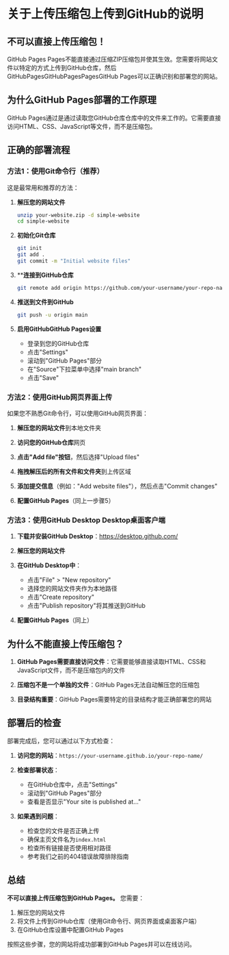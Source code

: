 # 关于上传压缩包上传到GitHub的说明

## 不可以直接上传压缩包！

GitHub Pages Pages不能直接通过压缩ZIP压缩包并使其生效。您需要将网站文件以特定的方式上传到GitHub仓库，然后GitHubPagesGitHubPagesPagesGitHub Pages可以正确识别和部署您的网站。

## 为什么GitHub Pages部署的工作原理

GitHub Pages通过是通过读取您GitHub仓库仓库中的文件来工作的。它需要直接访问HTML、CSS、JavaScript等文件，而不是压缩包。

## 正确的部署流程

### 方法1：使用Git命令行（推荐）

这是最常用和推荐的方法：

1. **解压您的网站文件**
   ```bash
   unzip your-website.zip -d simple-website
   cd simple-website
   ```

2. **初始化Git仓库**
   ```bash
   git init
   git add .
   git commit -m "Initial website files"
   ```

3. ****连接到GitHub仓库**
   ```bash
   git remote add origin https://github.com/your-username/your-repo-name.git
   ```

4. **推送到文件到GitHub**
   ```bash
   git push -u origin main
   ```

5. **启用GitHubGitHub Pages设置**
   - 登录到您的GitHub仓库
   - 点击"Settings"
   - 滚动到"GitHub Pages"部分
   - 在"Source"下拉菜单中选择"main branch"
   - 点击"Save"

### 方法2：使用GitHub网页界面上传

如果您不熟悉Git命令行，可以使用GitHub网页界面：

1. **解压您的网站文件**到本地文件夹

2. **访问您的GitHub仓库**网页

3. **点击"Add file"按钮**，然后选择"Upload files"

4. **拖拽解压后的所有文件和文件夹**到上传区域

5. **添加提交信息**（例如："Add website files"），然后点击"Commit changes"

6. **配置GitHub Pages**（同上一步骤5）

### 方法3：使用GitHub Desktop Desktop桌面客户端

1. **下载并安装GitHub Desktop**：https://desktop.github.com/

2. **解压您的网站文件**

3. **在GitHub Desktop中**：
   - 点击"File" > "New repository"
   - 选择您的网站文件夹作为本地路径
   - 点击"Create repository"
   - 点击"Publish repository"将其推送到GitHub

4. **配置GitHub Pages**（同上）

## 为什么不能直接上传压缩包？

1. **GitHub Pages需要直接访问文件**：它需要能够直接读取HTML、CSS和JavaScript文件，而不是压缩包内的文件

2. **压缩包不是一个单独的文件**：GitHub Pages无法自动解压您的压缩包

3. **目录结构重要**：GitHub Pages需要特定的目录结构才能正确部署您的网站

## 部署后的检查

部署完成后，您可以通过以下方式检查：

1. **访问您的网站**：`https://your-username.github.io/your-repo-name/`

2. **检查部署状态**：
   - 在GitHub仓库中，点击"Settings"
   - 滚动到"GitHub Pages"部分
   - 查看是否显示"Your site is published at..."

3. **如果遇到问题**：
   - 检查您的文件是否正确上传
   - 确保主页文件名为`index.html`
   - 检查所有链接是否使用相对路径
   - 参考我们之前的404错误故障排除指南

## 总结

**不可以直接上传压缩包到GitHub Pages。** 您需要：
1. 解压您的网站文件
2. 将文件上传到GitHub仓库（使用Git命令行、网页界面或桌面客户端）
3. 在GitHub仓库设置中配置GitHub Pages

按照这些步骤，您的网站将成功部署到GitHub Pages并可以在线访问。
